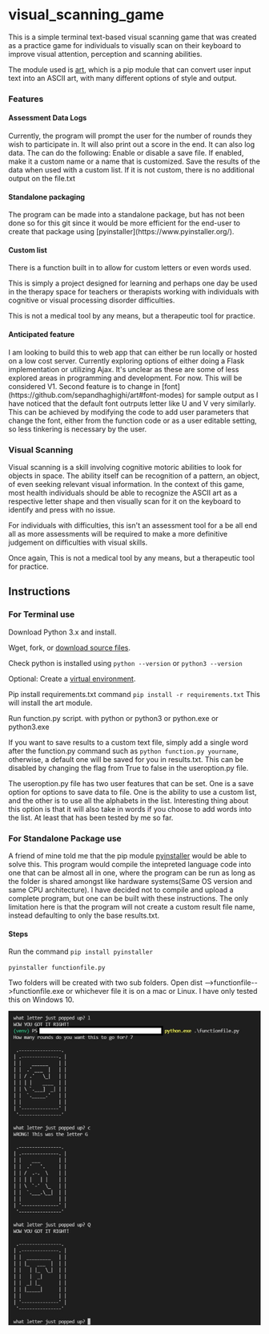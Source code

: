 # visual_scanning_game
This is a simple terminal text-based visual scanning game that was created as a practice game for individuals to visually scan on their keyboard to improve visual attention, perception and scanning abilities.

The module used is [art](https://pypi.org/project/art/), which is a pip module that can convert user input text into an ASCII art, with many different options of style and output.

<h3>Features</h3>

<h4>Assessment Data Logs</h4>
Currently, the program will prompt the user for the number of rounds they wish to participate in. It will also print out a score in the end. It can also log data.
The can do the following:
Enable or disable a save file.
If enabled, make it a custom name or a name that is customized.
Save the results of the data when used with a custom list. If it is not custom, there is no additional output on the file.txt

<h4>Standalone packaging</h4>
The program can be made into a standalone package, but has not been done so for this git since it would be more efficient for the end-user to create that package using [pyinstaller](https://www.pyinstaller.org/).


<h4>Custom list</h4>
There is a function built in to allow for custom letters or even words used.

This is simply a project designed for learning and perhaps one day be used in the therapy space for teachers or therapists working with individuals with cognitive or visual processing disorder difficulties.

This is not a medical tool by any means, but a therapeutic tool for practice.

<h4>Anticipated feature</h4>
I am looking to build this to web app that can either be run locally or hosted on a low cost server. Currently exploring options of either doing a Flask implementation or utilizing Ajax. It's unclear as these are some of less explored areas in programming and development. For now. This will be considered V1.
Second feature is to change in [font](https://github.com/sepandhaghighi/art#font-modes) for sample output as I have noticed that the default font outrputs letter like U and V very similarly. This can be achieved by modifying the code to add user parameters that change the font, either from the function code or as a user editable setting, so less tinkering is necessary by the user.

<h3>Visual Scanning</h3>
Visual scanning is a skill involving cognitive motoric abilities to look for objects in space. The ability itself can be recognition of a pattern, an object, of even seeking relevant visual information. In the context of this game, most health individuals should be able to recognize the ASCII art as a respective letter shape and then visually scan for it on the keyboard to identify and press with no issue.

For individuals with difficulties, this isn't an assessment tool for a be all end all as more assessments will be required to make a more definitive judgement on difficulties with visual skills.

Once again, This is not a medical tool by any means, but a therapeutic tool for practice.

<h2>Instructions</h2>
<h3>For Terminal use</h3>
Download Python 3.x and install.

Wget, fork, or [download source files](https://www.alphr.com/download-files-github/).

Check python is installed using ``python --version`` or ``python3 --version``

Optional: Create a [virtual environment](https://docs.python.org/3/library/venv.html). 

Pip install requirements.txt command ``pip install -r requirements.txt`` This will install the art module.

Run function.py script. with python or python3 or python.exe or python3.exe

If you want to save results to a custom text file, simply add a single word after the function.py command such as ``python function.py yourname``, otherwise, a default one will be saved for you in results.txt. This can be disabled by changing the flag from True to false in the useroption.py file.

The useroption.py file has two user features that can be set. One is a save option for options to save data to file. One is the ability to use a custom list, and the other is to use all the alphabets in the list. Interesting thing about this option is that it will also take in words if you choose to add words into the list. At least that has been tested by me so far.

<h3>For Standalone Package use</h3>

A friend of mine told me that the pip module [pyinstaller](https://pypi.org/project/pyinstaller) would be able to solve this. This program would compile the intepreted language code into one that can be almost all in one, where the program can be run as long as the folder is shared amongst like hardware systems(Same OS version and same CPU architecture). I have decided not to compile and upload a complete program, but one can be built with these instructions. The only limitation here is that the program will not create a custom result file name, instead defaulting to only the base results.txt.

<h4>Steps</h4>

Run the command ``pip install pyinstaller``

``pyinstaller functionfile.py``

Two folders will be created with two sub folders. Open dist -->functionfile-->functionfile.exe or whichever file it is on a mac or Linux. I have only tested this on Windows 10. 


![image](https://github.com/kawangwong/visual_scanning_game/blob/main/Screenshot.jpg?raw=true)
